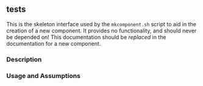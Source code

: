 ## tests

This is the skeleton interface used by the `mkcomponent.sh` script to aid in the creation of a new component.
It provides no functionality, and should never be depended on!
This documentation should be *replaced* in the documentation for a new component.

### Description

### Usage and Assumptions
